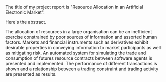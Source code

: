The title of my project report is "Resource Allocation in an Artificial Electronic Market".

Here's the abstract.

The allocation of resources in a large organisation can be an inefficient exercise constrained by poor sources of information and assorted human factors.  Markets and financial instruments such as derivatives exhibit desirable properties in conveying information to market participants as well as mitigating risk.  An automated system for simulating the trade and consumption of futures resource contracts between software agents is presented and implemented.  The performance of different transactions is shown and a relationship between a trading constraint and trading activity are presented as results.